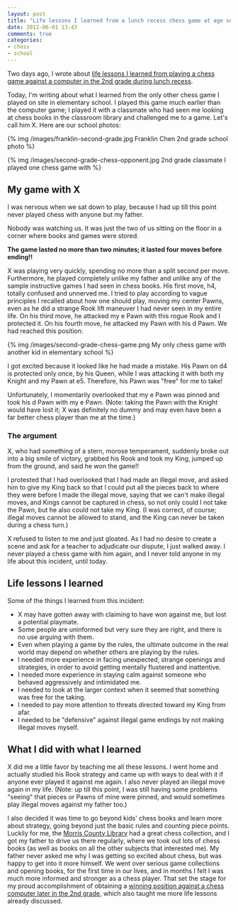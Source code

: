 ```yaml
---
layout: post
title: "Life lessons I learned from a lunch recess chess game at age seven: the prequel with a classmate"
date: 2012-06-01 13:43
comments: true
categories: 
- chess
- school
---
```

Two days ago, I wrote about [life lessons I learned from playing a chess game against a computer in the 2nd grade during lunch recess](/blog/2012/05/30/life-lessons-i-learned-from-a-lunch-recess-chess-game-at-age-seven/).

Today, I'm writing about what I learned from the only other chess game I played on site in elementary school. I played this game much earlier than the computer game; I played it with a classmate who had seen me looking at chess books in the classroom library and challenged me to a game. Let's call him X. Here are our school photos:

{% img /images/franklin-second-grade.jpg Franklin Chen 2nd grade school photo %}

{% img /images/second-grade-chess-opponent.jpg 2nd grade classmate I played one chess game with %}

<!--more-->

## My game with X

I was nervous when we sat down to play, because I had up till this point never played chess with anyone but my father.

Nobody was watching us. It was just the two of us sitting on the floor in a corner where books and games were stored.

**The game lasted no more than two minutes; it lasted four moves before ending!!**

X was playing very quickly, spending no more than a split second per move. Furthermore, he played completely unlike my father and unlike any of the sample instructive games I had seen in chess books. His first move, h4, totally confused and unnerved me. I tried to play according to vague principles I recalled about how one should play, moving my center Pawns, even as he did a strange Rook lift maneuver I had never seen in my entire life. On his third move, he attacked my e Pawn with this rogue Rook and I protected it. On his fourth move, he attacked my Pawn with his d Pawn. We had reached this position:

{% img /images/second-grade-chess-game.png My only chess game with another kid in elementary school %}

I got excited because it looked like he had made a mistake. His Pawn on d4 is protected only once, by his Queen, while I was attacking it with both my Knight and my Pawn at e5. Therefore, his Pawn was "free" for me to take!

Unfortunately, I momentarily overlooked that my e Pawn was pinned and took his d Pawn with my e Pawn. (Note: taking the Pawn with the Knight would have lost it; X was definitely no dummy and may even have been a far better chess player than me at the time.)

### The argument

X, who had something of a stern, morose temperament, suddenly broke out into a big smile of victory, grabbed his Rook and took my King, jumped up from the ground, and said he won the game!!

I protested that I had overlooked that I had made an illegal move, and asked him to give my King back so that I could put all the pieces back to where they were before I made the illegal move, saying that we can't make illegal moves, and Kings cannot be captured in chess, so not only could I not take the Pawn, but he also could not take my King. (I was correct, of course; illegal moves cannot be allowed to stand, and the King can never be taken during a chess turn.)

X refused to listen to me and just gloated. As I had no desire to create a scene and ask for a teacher to adjudicate our dispute, I just walked away. I never played a chess game with him again, and I never told anyone in my life about this incident, until today.

## Life lessons I learned

Some of the things I learned from this incident:

- X may have gotten away with claiming to have won against me, but lost a potential playmate.
- Some people are uninformed but very sure they are right, and there is no use arguing with them.
- Even when playing a game by the rules, the ultimate outcome in the real world may depend on whether others are playing by the rules.
- I needed more experience in facing unexpected, strange openings and strategies, in order to avoid getting mentally flustered and inattentive.
- I needed more experience in staying calm against someone who behaved aggressively and intimidated me.
- I needed to look at the larger context when it seemed that something was free for the taking.
- I needed to pay more attention to threats directed toward my King from afar.
- I needed to be "defensive" against illegal game endings by not making illegal moves myself.

## What I did with what I learned

X did me a little favor by teaching me all these lessons. I went home and actually studied his Rook strategy and came up with ways to deal with it if anyone ever played it against me again. I also never played an illegal move again in my life. (Note: up till this point, I was still having some problems "seeing" that pieces or Pawns of mine were pinned, and would sometimes play illegal moves against my father too.)

I also decided it was time to go beyond kids' chess books and learn more about strategy, going beyond just the basic rules and counting piece points. Luckily for me, the [Morris County Library](http://www.gti.net/mocolib1/) had a great chess collection, and I got my father to drive us there regularly, where we took out lots of chess books (as well as books on all the other subjects that interested me). My father never asked me why I was getting so excited about chess, but was happy to get into it more himself. We went over serious game collections and opening books, for the first time in our lives, and in months I felt I was much more informed and stronger as a chess player. That set the stage for my proud accomplishment of obtaining a [winning position against a chess computer later in the 2nd grade](/blog/2012/05/30/life-lessons-i-learned-from-a-lunch-recess-chess-game-at-age-seven/), which also taught me more life lessons already discussed.
